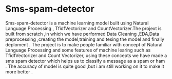 # Sms-spam-detector
Sms-spam-detector is a machine learning model built using Natural Language Processing , TfidfVectorizer and CountVectorizer.The projext is built from scratch ,in which we have performed Data Cleaning ,EDA,Data preprocessing ,creating the model,training and tesing the model  and finally deploment .
The project is to make people familiar with concept of Natural Language Processing and some features of machine learing such as TfidfVectorizer and Count Vectorizer,
using these concepts we have made a sms spam detector which helps us to classify a message as a spam or ham . The accuracy of model is quite good ,but i am still working on it to make it more better .
